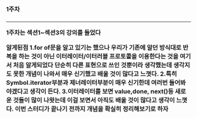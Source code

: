 <h3>1주차<h3>

--------
1주차는 섹션1~섹션3의 강의를 들었다

알게된점
1.for of문을 알고 있기는 했으나 우리가 기존에 알던 방식대로 반복을 하는 것이 아닌 이터레이터/이터러블 프로토콜을 이용한다는 것을 여기서 처음 알게되었다 단순히 다른 표현으로 쓰인 것뿐이라 생각했는데 생각지도 못한 개념이 나와서 매우 신기했고 배울 것이 많다고 느꼇다.
2.특히 Symbol.iterator부분과 제너레이터부분이 매우 신기한데 여러번 들어봐야겠다고 생각이 든다.
3.이터레이터를 보면 value,done, next()등 새로운 것들이 많이 나왓는데 이걸 보면서 아직도 배울 것이 많다고 생각이 느꼇다. 이번 스터디가 끝나기 전까지 개념을 확실히 정리해보기로 하자
